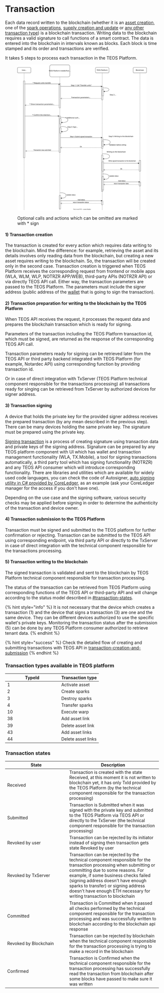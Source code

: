 # Transaction

Each data record written to the blockchain (whether it is an [asset creation](asset.md), one of the [spark operations](spark.md#spark-operations), [supply creation and update](supply.md) or [any other transaction type](transaction.md#transaction-types-available-in-teos-platform)) is a blockchain transaction. Writing data to the blockchain requires a valid signature to call functions of a smart contract. The data is entered into the blockchain in intervals known as blocks. Each block is time stamped and its order and transactions are verified.

It takes 5 steps to process each transaction in the TEOS Platform.

<figure><img src="../../.gitbook/assets/Untitled.drawio.svg" alt=""><figcaption><p>Optional calls and actions which can be omitted are marked with * sign </p></figcaption></figure>

#### 1) Transaction creation

The transaction is created for every action which requires data writing to the blockchain. Mind the difference: for example, retrieving the asset and its details involves only reading data from the blockchain, but creating a new asset requires writing to the blockchain. So, the transaction will be created only in the second case. Transaction creation is triggered when TEOS Platform receives the corresponding request from frontend or mobile apps (WLA, WLM, WLP, NOTRZR APP/WEB), third-party APIs (NOTRZR API) or via directly TEOS API call. Either way, the transaction parameters are passed to the TEOS Platform. The parameters must include the signer address (public address of the [wallet](wallet.md) that is going to sign the transaction).

#### 2) Transaction preparation for writing to the blockchain by the TEOS Platform

When TEOS API receives the request, it processes the request data and prepares the blockchain transaction which is ready for signing.&#x20;

Parameters of the transaction including the TEOS Platform transaction id, which must be signed, are returned as the response of the corresponding TEOS API call.&#x20;

Transaction parameters ready for signing can be retrieved later from the TEOS API or third party backend integrated with TEOS Platform (for example, Notardec API) using corresponding function by providing transaction id.&#x20;

Or in case of direct integration with TxServer (TEOS Platform technical component responsible for the transactions processing) all transactions ready for singing can be retrieved from TxServer by authorized devices for signer address.

#### 3) Transaction signing

A device that holds the private key for the provided signer address receives the prepared transaction (by any mean described in the previous step). There can be many devices holding the same private key. The signature must be prepared using the private key.

[Signing transaction](https://ethereum.org/en/developers/docs/transactions/) is a process of creating signature using transaction data and private keys of the signing address. Signature can be prepared by any TEOS platform component with UI which has wallet and transaction management functionality (WLA, TX.Mobile), a  tool for signing transactions automatically, a third party tool which has signing functionality (NOTRZR) and any TEOS API consumer which will introduce corresponding functionality. There are libraries and utilities which are available for widely used code languages, you can check the code of Autosigner, [auto signing utility in C# provided by CoreLedger](https://github.com/CoreLedger-TEOS/teos-autosigner), as an example (ask your CoreLedger manager for the access if you don't have one).

Depending on the use case and the signing software, various security checks may be applied before signing in order to determine the authenticity of the transaction and device owner.

#### 4) Transaction submission to the TEOS Platform

Transaction must be signed and submitted to the TEOS platform for further confirmation or rejecting. Transaction can be submitted to the TEOS API using corresponding endpoint, via third party API or directly to the TxServer in case of direct integration with the technical component responsible for the transactions processing.

#### 5) Transaction writing to the blockchain

The signed transaction is validated and sent to the blockchain by TEOS Platform technical component responsible for transaction processing.&#x20;

The status of the transaction can be retrieved from TEOS Platform using corresponding functions of the TEOS API or third-party API and will change according to the status model described in [#transaction-states](transaction.md#transaction-states "mention").

{% hint style="info" %}
It is not necessary that the device which creates a transaction (1) and the device that signs a transaction (3) are one and the same device. They can be different devices authorized to use the specific wallet's private keys. Monitoring the transaction status after the submission (5) can be done by any TEOS Platform consumer authorized to retrieve tenant data.
{% endhint %}

{% hint style="success" %}
Check the detailed flow of creating and submitting transactions with TEOS API in [transaction-creation-and-submission](../../overview/dealing-with-blockchain-transactions/transaction-creation-and-submission/ "mention")
{% endhint %}

### Transaction types available in TEOS platform

<table><thead><tr><th width="163.14285714285717">TypeId</th><th>Transaction type</th></tr></thead><tbody><tr><td>1</td><td>Activate asset</td></tr><tr><td>2</td><td>Create sparks</td></tr><tr><td>3</td><td>Destroy sparks</td></tr><tr><td>4</td><td>Transfer sparks</td></tr><tr><td>10</td><td>Execute warp</td></tr><tr><td>38</td><td>Add asset link</td></tr><tr><td>39</td><td>Delete asset link</td></tr><tr><td>43</td><td>Add asset links</td></tr><tr><td>44</td><td>Delete asset links</td></tr></tbody></table>

### Transaction states

<table><thead><tr><th width="189.5">State</th><th>Description</th></tr></thead><tbody><tr><td>Received</td><td>Transaction is created with the state Received, at this moment it is not written to blockchain yet, it has only TxId provided by the TEOS Platform (by the technical component responsible for the transaction processing)</td></tr><tr><td>Submitted</td><td>Transaction is Submitted when it was signed with the private key and submitted to the TEOS Platform via TEOS API or directly to the TxServer (the technical component responsible for the transaction processing)</td></tr><tr><td>Revoked by user</td><td>Transaction can be rejected by its initiator instead of signing then transaction gets state Revoked by user</td></tr><tr><td>Revoked by TxServer</td><td>Transaction can be rejected by the technical component responsible for the transaction processing when submitting or committing due to some reasons. For example, if some business checks failed (signing address doesn't have enough sparks to transfer) or signing address doesn't have enough ETH necessary for writing transaction to blockchain</td></tr><tr><td>Committed</td><td>Transaction is Committed when it passed all checks performed by the technical component responsible for the transaction processing and was successfully written to blockchain according to the blockchain api response</td></tr><tr><td>Revoked by Blockchain</td><td>Transaction can be rejected by blockchain when the technical component responsible for the transaction processing is trying to make a record in the blockchain</td></tr><tr><td>Confirmed</td><td>Transaction is Confirmed when the technical component responsible for the transaction processing has successfully read the transaction from blockchain after some blocks have passed to make sure it was written</td></tr></tbody></table>
